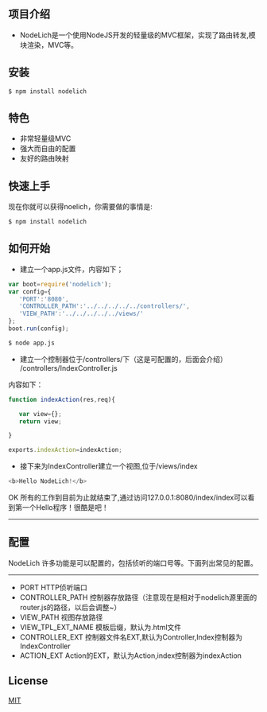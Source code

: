 ## 项目介绍
- NodeLich是一个使用NodeJS开发的轻量级的MVC框架，实现了路由转发,模块渲染，MVC等。


## 安装

```bash
$ npm install nodelich
```
## 特色

  * 非常轻量级MVC
  * 强大而自由的配置
  * 友好的路由映射

## 快速上手

现在你就可以获得noelich，你需要做的事情是:

```bash
$ npm install nodelich

```

## 如何开始

- 建立一个app.js文件，内容如下；

 ```js
var boot=require('nodelich');
var config={
	'PORT':'8080',
	'CONTROLLER_PATH':'../../../../../controllers/',
	'VIEW_PATH':'../../../../../views/'
};
boot.run(config);

```

```bash
$ node app.js
```

- 建立一个控制器位于/controllers/下（这是可配置的，后面会介绍）
/controllers/IndexController.js

内容如下：

 ```js
function indexAction(res,req){

	var view={};
	return view;

}

exports.indexAction=indexAction;

 ```
 - 接下来为IndexController建立一个视图,位于/views/index


 ```js
<b>Hello NodeLich!</b>

 ```

 OK 所有的工作到目前为止就结束了,通过访问127.0.0.1:8080/index/index可以看到第一个Hello程序！很酷是吧！

-----
## 配置

NodeLich 许多功能是可以配置的，包括侦听的端口号等。下面列出常见的配置。

----
- PORT 			    HTTP侦听端口	
- CONTROLLER_PATH   控制器存放路径（注意现在是相对于nodelich源里面的router.js的路径，以后会调整~）
- VIEW_PATH         视图存放路径
- VIEW_TPL_EXT_NAME 模板后缀，默认为.html文件
- CONTROLLER_EXT    控制器文件名EXT,默认为Controller,Index控制器为IndexController
- ACTION_EXT		Action的EXT，默认为Action,index控制器为indexAction

## License

  [MIT](LICENSE)







